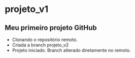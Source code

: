 # projeto_v1
## Meu primeiro projeto GitHub
- Clonando o repositório remoto.
- Criada a branch projeto_v2
- Projeto iniciado. Branch alterado diretamente no remoto.
